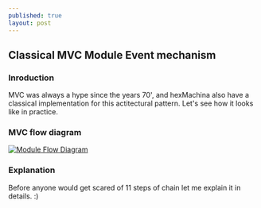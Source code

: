 ```yaml
---
published: true
layout: post
---
```

## Classical MVC Module Event mechanism


### Inroduction
MVC was always a hype since the years 70', and hexMachina also have a classical implementation for this actitectural pattern. Let's see how it looks like in practice.

### MVC flow diagram
<a href="/images/hexMachina_Module_Flow_Diagram.png" target="_blank">![Module Flow Diagram]({{site.baseurl}}//images/hexMachina_Module_Flow_Diagram.png)</a>

### Explanation
Before anyone would get scared of 11 steps of chain let me explain it in details. :)
